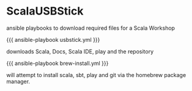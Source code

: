 ScalaUSBStick
=============

ansible playbooks to download required files for a Scala Workshop

{{{
ansible-playbook usbstick.yml
}}}

downloads Scala, Docs, Scala IDE, play and the repository

{{{
ansible-playbook brew-install.yml
}}}

will attempt to install scala, sbt, play and git via the homebrew package manager.


